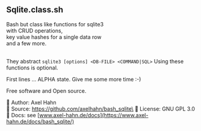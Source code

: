 <html>
<div class="hero">
  <h2>Sqlite.class.sh</h2>
  Bash but class like functions for sqlite3<br>
  with CRUD operations,<br>
  key value hashes for a single data row<br>
  and a few more.

</div>
</html>

<br>

They abstract `sqlite3 [options] <DB-FILE> <COMMAND|SQL>`
Using these functions is optional. 

First lines ... ALPHA state. Give me some more time :-)

Free software and Open source.

👤 Author: Axel Hahn\
📄 Source: https://github.com/axelhahn/bash_sqlite\
📜 License: GNU GPL 3.0\
📗 Docs: see [www.axel-hahn.de/docs](https://www.axel-hahn.de/docs/bash_sqlite/)

